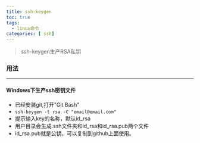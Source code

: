 ```yaml
---
title: ssh-keygen
toc: true
tags:
  - linux命令
categories: [ ssh]
---
```

> ssh-keygen生产RSA私钥

<!--more-->  

### 用法
---

#### Windows下生产ssh密钥文件
- 已经安装git,打开"Git Bash"
- `ssh-keygen -t rsa -C "email@email.com"`
- 提示输入key的名称，默认id_rsa
- 用户目录会生成.ssh文件夹和id_rsa和id_rsa.pub两个文件
- id_rsa.pub就是公钥，可以复制到github上面使用。
